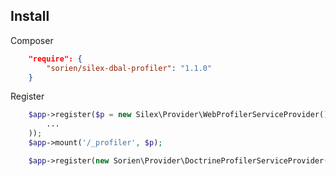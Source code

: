 ## Install

Composer

```json
    "require": {
        "sorien/silex-dbal-profiler": "1.1.0"
    }
```

Register

```php
    $app->register($p = new Silex\Provider\WebProfilerServiceProvider(), array(
        ...
    ));
    $app->mount('/_profiler', $p);

    $app->register(new Sorien\Provider\DoctrineProfilerServiceProvider());
```